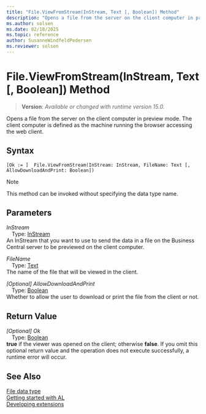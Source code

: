 ```yaml
---
title: "File.ViewFromStream(InStream, Text [, Boolean]) Method"
description: "Opens a file from the server on the client computer in preview mode."
ms.author: solsen
ms.date: 02/18/2025
ms.topic: reference
author: SusanneWindfeldPedersen
ms.reviewer: solsen
---
```

[//]: # (START>DO_NOT_EDIT)
[//]: # (IMPORTANT:Do not edit any of the content between here and the END>DO_NOT_EDIT.)
[//]: # (Any modifications should be made in the .xml files in the ModernDev repo.)
# File.ViewFromStream(InStream, Text [, Boolean]) Method
> **Version**: _Available or changed with runtime version 15.0._

Opens a file from the server on the client computer in preview mode. The client computer is defined as the machine running the browser accessing the web client.


## Syntax
```AL
[Ok := ]  File.ViewFromStream(InStream: InStream, FileName: Text [, AllowDownloadAndPrint: Boolean])
```
> [!NOTE]
> This method can be invoked without specifying the data type name.
## Parameters
*InStream*  
&emsp;Type: [InStream](../instream/instream-data-type.md)  
An InStream that you want to use to send the data in a file on the Business Central server to be previewed on the client computer.  

*FileName*  
&emsp;Type: [Text](../text/text-data-type.md)  
The name of the file that will be viewed in the client.  

*[Optional] AllowDownloadAndPrint*  
&emsp;Type: [Boolean](../boolean/boolean-data-type.md)  
Whether to allow the user to download or print the file from the client or not.  


## Return Value
*[Optional] Ok*  
&emsp;Type: [Boolean](../boolean/boolean-data-type.md)  
**true** if the viewer was opened on the client; otherwise **false**. If you omit this optional return value and the operation does not execute successfully, a runtime error will occur.  


[//]: # (IMPORTANT: END>DO_NOT_EDIT)
## See Also
[File data type](file-data-type.md)  
[Getting started with AL](../../devenv-get-started.md)  
[Developing extensions](../../devenv-dev-overview.md)
